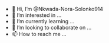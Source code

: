 - 👋 Hi, I’m @Nkwada-Nora-Solonko914
- 👀 I’m interested in ...
- 🌱 I’m currently learning ...
- 💞️ I’m looking to collaborate on ...
- 📫 How to reach me ...

<!---
Nkwada-Nora-Solonko914/Nkwada-Nora-Solonko914 is a ✨ special ✨ repository because its `README.md` (this file) appears on your GitHub profile.
You can click the Preview link to take a look at your changes.
--->
